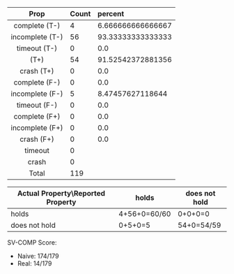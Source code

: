 
| Prop | Count | percent |
|:----:|:------|:--|
|complete   (T-)|4| 6.666666666666667 |
|incomplete (T-)|56|93.33333333333333 |
|timeout    (T-)|0|0.0 |
|           (T+)|54|91.52542372881356 |
|crash      (T+)|0|0.0 |
|complete   (F-)|0|0.0 |
|incomplete (F-)|5|8.47457627118644 |
|timeout    (F-)|0|0.0 |
|complete   (F+)|0|0.0 |
|incomplete (F+)|0|0.0 |
|crash      (F+)|0|0.0 |
|timeout        |0| |
|crash          |0| |
|Total          |119| |

| Actual Property\Reported Property | holds | does not hold |
|------------------------------------|-------|---------------|
| holds | 4+56+0=60/60 | 0+0+0=0 |
| does not hold | 0+5+0=5 | 54+0=54/59 |

SV-COMP Score:

* Naive: 174/179
* Real: 14/179

